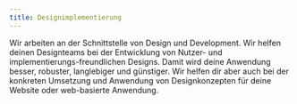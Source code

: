 ```yaml
---
title: Designimplementierung
---
```

Wir arbeiten an der Schnittstelle von Design und Development. Wir helfen deinen Designteams bei der Entwicklung von Nutzer- und implementierungs-freundlichen Designs. Damit wird deine Anwendung besser, robuster, langlebiger und günstiger. Wir helfen dir aber auch bei der konkreten Umsetzung und Anwendung von Designkonzepten für deine Website oder web-basierte Anwendung.

